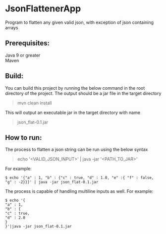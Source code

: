 # JsonFlattenerApp
Program to flatten any given valid json, with exception of json containing arrays

## Prerequisites:
 Java 9 or greater <br/>
 Maven
 
## Build:
You can build this project by running the below command in the root directory of the project. The output should be a jar file in the target directory 
> mvn clean install

This will output an executable jar in the target directory with name 
>json_flat-0.1.jar

## How to run:
The process to flatten a json string can be run using the below syntax
>echo '\<VALID_JSON_INPUT\>' | java -jar '\<PATH_TO_JAR\>'

For example: <br/>
```
$ echo '{"a" : 1, "b" : {"c" : true, "d" : 1.0, "e" :{ "f" : false, "g" : -2}}}' | java -jar json_flat-0.1.jar
```

The process is capable of handling multiline inputs as well. For example:
```
$ echo '{
"a" : 1,
"b" : {
"c" : true,
"d" : 2.0
}
}'|java -jar json_flat-0.1.jar
```
